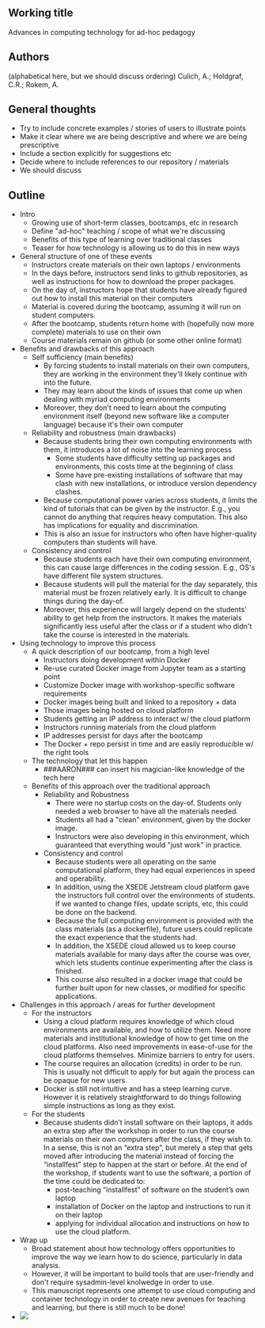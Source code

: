 Working title
---
Advances in computing technology for ad-hoc pedagogy


Authors
---
(alphabetical here, but we should discuss ordering)
Culich, A.; Holdgraf, C.R.; Rokem, A.


General thoughts
---
* Try to include concrete examples / stories of users to illustrate points
* Make it clear where we are being descriptive and where we are being prescriptive
* Include a section explicitly for suggestions etc
* Decide where to include references to our repository / materials
* We should discuss 

Outline
---
* Intro
  * Growing use of short-term classes, bootcamps, etc in research
  * Define "ad-hoc" teaching / scope of what we're discussing
  * Benefits of this type of learning over traditional classes
  * Teaser for how technology is allowing us to do this in new ways
* General structure of one of these events
  * Instructors create materials on their own laptops / environments
  * In the days before, instructors send links to github repositories, as well as instructions for how to download the proper packages.
  * On the day of, instructors hope that students have already figured out how to install this material on their computers
  * Material is covered during the bootcamp, assuming it will run on student computers.
  * After the bootcamp, students return home with (hopefully now more complete) materials to use on their own
  * Course materials remain on github (or some other online format)
* Benefits and drawbacks of this approach
  * Self sufficiency (main benefits)
    * By forcing students to install materials on their own computers, they are working in the environment they'll likely continue with into the future.
    * They may learn about the kinds of issues that come up when dealing with myriad computing environments
    * Moreover, they don't need to learn about the computing environment itself (beyond new software like a computer language) because it's their own computer
  * Reliability and robustness (main drawbacks)
    * Because students bring their own computing environments with them, it introduces a lot of noise into the learning process
      * Some students have difficulty setting up packages and environments, this costs time at the beginning of class
      * Some have pre-existing installations of software that may clash with new installations, or introduce version dependency clashes.
    * Because computational power varies across students, it limits the kind of tutorials that can be given by the instructor. E.g., you cannot do anything that requires heavy computation. This also has implications for equality and discrimination.
    * This is also an issue for instructors who often have higher-quality computers than students will have.
  * Consistency and control
    * Because students each have their own computing environment, this can cause large differences in the coding session. E.g., OS's have different file system structures.
    * Because students will pull the material for the day separately, this material must be frozen relatively early. It is difficult to change things during the day-of.
    * Moreover, this experience will largely depend on the students' ability to get help from the instructors. It makes the materials significantly less useful after the class or if a student who didn't take the course is interested in the materials.
* Using technology to improve this process
  * A quick description of our bootcamp, from a high level
    * Instructors doing development within Docker
    * Re-use curated Docker image from Jupyter team as a starting point
    * Customize Docker image with workshop-specific software requirements
    * Docker images being built and linked to a repository + data
    * Those images being hosted on cloud platform
    * Students getting an IP address to interact w/ the cloud platform
    * Instructors running materials from the cloud platform
    * IP addresses persist for days after the bootcamp
    * The Docker + repo persist in time and are easily reproducible w/ the right tools 
  * The technology that let this happen
    * ###AARON### can insert his magician-like knowledge of the tech here
  * Benefits of this approach over the traditional approach
    * Reliability and Robustness
      * There were no startup costs on the day-of. Students only needed a web browser to have all the materials needed.
      * Students all had a "clean" environment, given by the docker image.
      * Instructors were also developing in this environment, which guaranteed that everything would "just work" in practice.
    * Consistency and control
      * Because students were all operating on the same computational platform, they had equal experiences in speed and operability.
      * In addition, using the XSEDE Jetstream cloud platform gave the instructors full control over the environments of students. If we wanted to change files, update scripts, etc, this could be done on the backend.
      * Because the full computing environment is provided with the class materials (as a dockerfile), future users could replicate the exact experience that the students had.
      * In addition, the XSEDE cloud allowed us to keep course materials available for many days after the course was over, which lets students continue experimenting after the class is finished.
      * This course also resulted in a docker image that could be further built upon for new classes, or modified for specific applications.
* Challenges in this approach / areas for further development
  * For the instructors
    * Using a cloud platform requires knowledge of which cloud environments are available, and how to utilize them. Need more materials and institutional knowledge of how to get time on the cloud platforms. Also need improvements in ease-of-use for the cloud platforms themselves. Minimize barriers to entry for users.
    * The course requires an allocation (credits) in order to be run. This is usually not difficult to apply for but again the process can be opaque for new users.
    * Docker is still not intuitive and has a steep learning curve. However it is relatively straightforward to do things following simple instructions as long as they exist.
  * For the students
    * Because students didn’t install software on their laptops, it adds an extra step after the workshop in order to run the course materials on their own computers after the class, if they wish to. In a sense, this is not an “extra step”, but merely a step that gets moved after introducing the material instead of forcing the “installfest” step to happen at the start or before. At the end of the workshop, if students want to use the software, a portion of the time could be dedicated to:
       * post-teaching “installfest” of software on the student’s own laptop
       * installation of Docker on the laptop and instructions to run it on their laptop
       * applying for individual allocation and instructions on how to use the cloud platform.
* Wrap up
  * Broad statement about how technology offers opportunities to improve the way we learn how to do science, particularly in data analysis.
  * However, it will be important to build tools that are user-friendly and don't require sysadmin-level knolwedge in order to use.
  * This manuscript represents one attempt to use cloud computing and container technology in order to create new avenues for teaching and learning, but there is still much to be done!
* ![](http://cultofthepartyparrot.com/parrots/parrot.gif)
